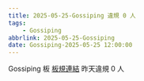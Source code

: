 ```yaml
---
title: 2025-05-25-Gossiping 違規 0 人
tags:
    - Gossiping
abbrlink: 2025-05-25-Gossiping
date: Gossiping-2025-05-25 12:00:00
---
```

Gossiping 板 [板規連結](https://www.ptt.cc/bbs/Gossiping/M.1637425085.A.07D.html)
昨天違規 0 人
